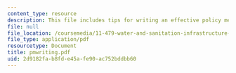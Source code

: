 ```yaml
---
content_type: resource
description: This file includes tips for writing an effective policy memo.
file: null
file_location: /coursemedia/11-479-water-and-sanitation-infrastructure-planning-in-developing-countries-spring-2005/2d9182fab8fde45afe90ac752bddbb60_pmwriting.pdf
file_type: application/pdf
resourcetype: Document
title: pmwriting.pdf
uid: 2d9182fa-b8fd-e45a-fe90-ac752bddbb60
---
```


